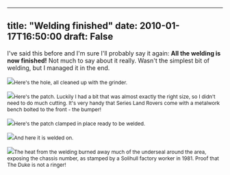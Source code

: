 
---
title: "Welding finished"
date: 2010-01-17T16:50:00
draft: False
---

I've said this before and I'm sure I'll probably say it again: <span style="font-weight: bold;"> All the welding is now finished!</span>  Not much to say about it really.  <span>Wasn't</span> the simplest bit of welding, but I managed it in the end.

<a href="http://danandtheduke.co.uk/uploaded_images/IMG_7168-755450.JPG"><img src="http://danandtheduke.co.uk/uploaded_images/IMG_7168-755445.JPG"/></a><span style="font-size:85%;">Here's the hole, all cleaned up with the grinder.</span>

<a href="http://danandtheduke.co.uk/uploaded_images/IMG_7172-767006.JPG"><img src="http://danandtheduke.co.uk/uploaded_images/IMG_7172-767002.JPG"/></a><span style="font-size:85%;">Here's the patch.  Luckily I had a bit that was almost exactly the right size, so I didn't need to do much cutting.  It's very handy that Series Land Rovers come with a metalwork bench bolted to the front - the bumper!</span>

<a href="http://danandtheduke.co.uk/uploaded_images/IMG_7174-766984.JPG"><img src="http://danandtheduke.co.uk/uploaded_images/IMG_7174-766979.JPG"/></a><span style="font-size:85%;">Here's the patch clamped in place ready to be welded.</span>

<a href="http://danandtheduke.co.uk/uploaded_images/IMG_7175-741355.JPG"><img src="http://danandtheduke.co.uk/uploaded_images/IMG_7175-741314.JPG"/></a><span style="font-size:85%;">And here it is welded on.  </span>

<a href="http://danandtheduke.co.uk/uploaded_images/IMG_7187-741290.JPG"><img src="http://danandtheduke.co.uk/uploaded_images/IMG_7187-741248.JPG"/></a><span style="font-size:85%;">The heat from the welding burned away much of the <span>underseal</span> around the area, exposing the chassis number, as stamped by a <span>Solihull</span> factory worker in 1981.  Proof that The Duke is not a ringer!
</span>